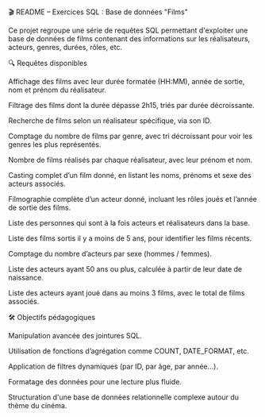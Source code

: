 🎬 README – Exercices SQL : Base de données "Films"

Ce projet regroupe une série de requêtes SQL permettant d'exploiter une base de données de films contenant des informations sur les réalisateurs, acteurs, genres, durées, rôles, etc.

🔍 Requêtes disponibles

Affichage des films avec leur durée formatée (HH:MM), année de sortie, nom et prénom du réalisateur.

Filtrage des films dont la durée dépasse 2h15, triés par durée décroissante.

Recherche de films selon un réalisateur spécifique, via son ID.

Comptage du nombre de films par genre, avec tri décroissant pour voir les genres les plus représentés.

Nombre de films réalisés par chaque réalisateur, avec leur prénom et nom.

Casting complet d’un film donné, en listant les noms, prénoms et sexe des acteurs associés.

Filmographie complète d’un acteur donné, incluant les rôles joués et l’année de sortie des films.

Liste des personnes qui sont à la fois acteurs et réalisateurs dans la base.

Liste des films sortis il y a moins de 5 ans, pour identifier les films récents.

Comptage du nombre d’acteurs par sexe (hommes / femmes).

Liste des acteurs ayant 50 ans ou plus, calculée à partir de leur date de naissance.

Liste des acteurs ayant joué dans au moins 3 films, avec le total de films associés.

🛠 Objectifs pédagogiques

Manipulation avancée des jointures SQL.

Utilisation de fonctions d’agrégation comme COUNT, DATE_FORMAT, etc.

Application de filtres dynamiques (par ID, par âge, par année…).

Formatage des données pour une lecture plus fluide.

Structuration d'une base de données relationnelle complexe autour du thème du cinéma.
